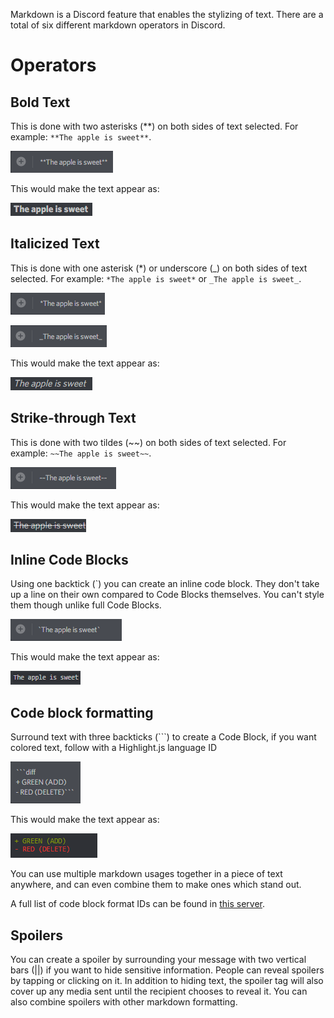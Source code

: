 <!-- TITLE: Markdown -->
<!-- SUBTITLE: Want to inject some flavor into your everyday text chat? -->

Markdown is a Discord feature that enables the stylizing of text. There are a total of six different markdown operators in Discord.

# Operators
## Bold Text
This is done with two asterisks (\*\*) on both sides of text selected. 
For example: `**The apple is sweet**`.

![A 5 F 8 D 0](/uploads/markdown/a-5-f-8-d-0.png "Bolded markdown in typing window.")

This would make the text appear as: 

![Bolded Text In Chat](/uploads/markdown/bolded-text-in-chat.png "Bolded text in chat.")

## Italicized Text
This is done with one asterisk (\*) or underscore (\_) on both sides of text selected. For example: `*The apple is sweet*` or `_The apple is sweet_`.

![6 E 34 Bc](/uploads/markdown/6-e-34-bc.png "Italicized markdown in typing window.")

![Bcb 156](/uploads/markdown/bcb-156.png "Italicized markdown in typing window.")

This would make the text appear as:

![Italicized Text In Chat](/uploads/markdown/italicized-text-in-chat.png "Italicized text in chat.")

## Strike-through Text
This is done with two tildes (\~\~) on both sides of text selected. For example: `~~The apple is sweet~~`.

![56992 E](/uploads/markdown/56992-e.png "Strikethrough markdown in typing window.")

This would make the text appear as:

![Strikethrough Text In Chat](/uploads/markdown/strikethrough-text-in-chat.png "Strikethrough text in chat.")

## Inline Code Blocks
Using one backtick (\`) you can create an inline code block. They don't take up a line on their own compared to Code Blocks themselves. You can't style them though unlike full Code Blocks.

![C 8 Ca 1 F](/uploads/markdown/c-8-ca-1-f.png "Inline code block in typing window.")

This would make the text appear as:

![C 144 Da](/uploads/markdown/c-144-da.png "Inline code block in chat.")

## Code block formatting
Surround text with three backticks (\`\`\`) to create a Code Block, if you want colored text, follow with a Highlight.js language ID

![A 16 Ed 5](/uploads/markdown/a-16-ed-5.png "Multiline code block in typing window.")

This would make the text appear as:

![C 73 Dd 2](/uploads/markdown/c-73-dd-2.png "Multiline code block in chat, with code syntax highlighted.")

You can use multiple markdown usages together in a piece of text anywhere, and can even combine them to make ones which stand out.

A full list of code block format IDs can be found in [this server](https://discord.gg/VfVvwcX).

## Spoilers
You can create a spoiler by surrounding your message with two vertical bars (\|\|) if you want to hide sensitive information. People can reveal spoilers by tapping or clicking on it. In addition to hiding text, the spoiler tag will also cover up any media sent until the recipient chooses to reveal it.
You can also combine spoilers with other markdown formatting.